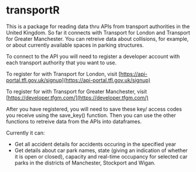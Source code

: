 # transportR
This is a package for reading data thru APIs from transport authorities in the United Kingdom. So far it connects with Transport for London and Transport for Greater Manchester. You can retreive data about collisions, for example, or about currently available spaces in parking structures. 

To connect to the API you will need to register a developer account with each transport authority that you want to use. 

To register for with Transport for London, visit [https://api-portal.tfl.gov.uk/signup](https://api-portal.tfl.gov.uk/signup)

To register for with Transport for Greater Manchester, visit [https://developer.tfgm.com/](https://developer.tfgm.com/)


After you have registered, you will need to save these key/ access codes you receive using the save_key() function. Then you can use the other functions to retreive data from the APIs into dataframes. 

Currently it can:
- Get all accident details for accidents occuring in the specified year
- Get details about car park names, state (giving an indication of whether it is open or closed), capacity and real-time occupancy for selected car parks in the districts of Manchester, Stockport and Wigan.

